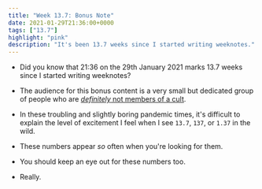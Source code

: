```yaml
---
title: "Week 13.7: Bonus Note"
date: 2021-01-29T21:36:00+0000
tags: ["13.7"]
highlight: "pink"
description: "It's been 13.7 weeks since I started writing weeknotes."
---
```


  * Did you know that 21:36 on the 29th January 2021 marks 13.7 weeks since I started writing weeknotes?

  * The audience for this bonus content is a very small but dedicated group of people who are [_definitely_ not members of a cult](https://www.thegadhian.com/posts/signs-you-have-started-a-cult/).

  * In these troubling and slightly boring pandemic times, it's difficult to explain the level of excitement I feel when I see `13.7`, `137`, or `1.37` in the wild.

  * These numbers appear _so_ often when you're looking for them.

  * You should keep an eye out for these numbers too.

  * Really.
